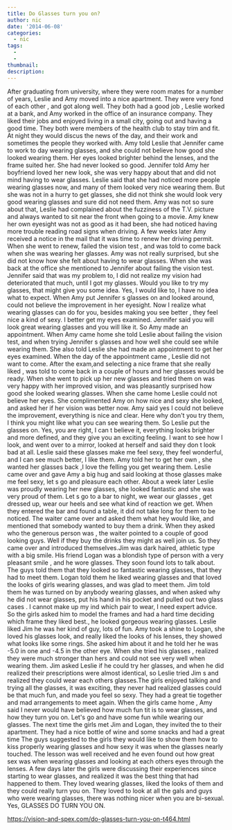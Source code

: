 ```yaml
---
title: Do Glasses turn you on?
author: nic
date: '2014-06-08'
categories:
  - nic
tags:
  - 
  - 
thumbnail: 
description: 
---
```


After graduating from university, where they were room mates for a number of years, Leslie and Amy moved into a nice apartment.
They were very fond of each other , and got along well.
They both had a good job , Leslie worked at a bank, and Amy worked in the office of an insurance company.
They liked their jobs and enjoyed living in a small city, going out and having a good time. They both were members of the health club to stay trim and fit.
At night they would discus the news of the day, and their work and sometimes the people they worked with.
Amy told Leslie that Jennifer came to work to day wearing glasses, and she could not believe how good she looked wearing them.
Her eyes looked brighter behind the lenses, and the frame suited her. She had never looked so good.
Jennifer told Amy her boyfriend loved her new look, she was very happy about that and did not mind having to wear glasses.
Leslie said that she had noticed more people wearing glasses now, and many of them looked very nice wearing them.
But she was not in a hurry to get glasses, she did not think she would look very good wearing glasses and sure did not need them.
Amy was not so sure about that, Leslie had complained about the fuzziness of the T.V. picture and always wanted to sit near the front when going to a movie.
Amy knew her own eyesight was not as good as it had been, she had noticed having more trouble reading road signs when driving.
A few weeks later Amy received a notice in the mail that it was time to renew her driving permit.
When she went to renew, failed the vision test , and was told to come back when she was wearing her glasses.
Amy was not really surprised, but she did not know how she felt about having to wear glasses.
When she was back at the office she mentioned to Jennifer about failing the vision test. Jennifer said that was my problem to, I did not realize my vision had deteriorated that much, until I got my glasses. Would you like to try my glasses, that might give you some idea.
Yes, I would like to, I have no idea what to expect.
When Amy put Jennifer s glasses on and looked around, could not believe the improvement in her eyesight.
Now I realize what wearing glasses can do for you, besides making you see better , they feel nice a kind of sexy.
I better get my eyes examined. Jennifer said you will look great wearing glasses and you will like it.
So Amy made an appointment.
When Amy came home she told Leslie about failing the vision test, and when trying Jennifer s glasses and how well she could see while wearing them.
She also told Leslie she had made an appointment to get her eyes examined.
When the day of the appointment came , Leslie did not want to come.
After the exam,and selecting a nice frame that she really liked , was told to come back in a couple of hours and her glasses would be ready.
When she went to pick up her new glasses and tried them on was very happy with her improved vision, and was pleasantly surprised how good she looked wearing glasses.
When she came home Leslie could not believe her eyes.
She complimented Amy  on how nice and sexy she looked, and asked her if her vision was better now.
Amy said yes I could not believe the improvement, everything is nice and clear.
Here why don't you try them, I think you might like what you can see wearing them.
So Leslie put the glasses on. Yes, you are right, I can t believe it, everything looks brighter and more defined, and they give you 
an exciting feeling. I want to see how I look, and went over to a mirror, looked at herself and said they don t look bad at all.
Leslie said these glasses make me feel sexy, they feel wonderful, and I can see much better, I like them.
Amy told her to get her own , she wanted her glasses back ,I love the felling you get wearing them.
Leslie came over and gave Amy a big hug and said looking at those glasses make me feel sexy, let s go and pleasure each other.
About a week later Leslie was proudly wearing her new glasses, she looked fantastic and she was very proud of them.
Let s go to a bar to night, we wear our glasses , get dressed up, wear our heels and see what kind of reaction we get.
When they entered the bar and found a table, it did not take long for them to be noticed.
The waiter came over and asked them what hey would like, and mentioned that somebody wanted to buy them a drink.
When they asked who the generous person was , the waiter pointed to a couple of good looking guys.
Well if they buy the drinks they might as well join us. 
So they came over and introduced themselves.Jim was dark haired, athletic type with a big smile. His friend Logan  was a blondish type of person with a very pleasant smile , and he wore glasses.
They soon found lots to talk about. The guys told them that they looked so fantastic wearing glasses, that they had to meet them. 
Logan told them he liked wearing glasses and that loved the looks of girls wearing glasses, and was glad to meet them.
Jim told them he was turned on by anybody wearing glasses, and when asked why he did not wear glasses, put his hand in his pocket and pulled out  two glass cases . I cannot make up my ind which pair to wear, I need expert advice.
So the girls asked him to model the frames  and had a hard time deciding which frame they liked best., he looked gorgeous wearing glasses.
Leslie liked Jim he was her kind of guy, lots of fun.
Amy took a shine to Logan, she loved his glasses look, and really liked the looks of his lenses, they showed what looks like some rings.
She asked him about it and he told her he was -5.0 in one and -4.5 in the other eye. When she tried his glasses , realized they were much stronger than hers and could not see very well when wearing them.
Jim asked Leslie if he could try her glasses, and when he did realized their prescriptions were almost identical, so Leslie tried Jim s and realized they could wear each others glasses.The girls enjoyed talking and trying all the glasses, it was exciting, they never had realized glasses could be that much fun, and made you feel so sexy.
They had a great tie together and mad arrangements to meet again.
When the girls came home , Amy said I never would have believed how much fun tit is to wear glasses, and how they turn you on.
Let's go and have some fun while wearing our glasses.
The next time the girls met Jim and Logan, they invited the to their apartment.
They had a nice bottle of wine and some snacks and had a great time The guys suggested to the girls they would like to show them how to kiss properly wearing glasses and how sexy it was when the glasses nearly touched.
The lesson was well received and he even found out how great sex was when wearing glasses and looking at each others eyes through the lenses.
A few days later the girls were discussing their experiences since starting to wear glasses, and realized it was the best thing that had happened to them. They loved wearing glasses, liked the looks of them and they could really turn you on.
They loved to look at all the gals and guys who were wearing glasses, there was nothing nicer when you are bi-sexual.
Yes, GLASSES DO TURN YOU ON.

https://vision-and-spex.com/do-glasses-turn-you-on-t464.html
